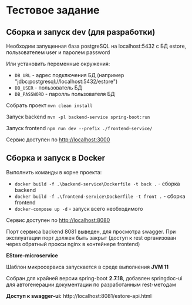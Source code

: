 # Тестовое задание

## Сборка и запуск dev (для разработки)
Необходим запущенная база postgreSQL на localhost:5432 с БД estore, пользователем user и паролем password

Или установить переменные окружения:
- `DB_URL` - адрес подключения БД (например "jdbc:postgresql://localhost:5432/estore")
- `DB_USER` - пользователь БД
- `DB_PASSWORD` - паролль пользователя БД

Собрать проект `mvn clean install`

Запуск backend `mvn -pl backend-service spring-boot:run`

Запуск frontend `npm run dev --prefix ./frontend-service/`

Сервис доступен по [http://localhost:3000](http://localhost:3000)

## Сборка и запуск в Docker

Выполнить команды в корне проекта:
- `docker build -f .\backend-service\Dockerfile -t back .` - сборка backend
- `docker build -f .\frontend-service\Dockerfile -t front .` - сборка frontend
- `docker-compose up -d` - запуск всего необходимого

Сервис доступен по [http://localhost:8080](http://localhost:8080)

Порт сервиса backend 8081 выведен, для просмотра swagger. При эксплуатации порт должен быть закрыт (доступ к rest организован через обратный прокси nginx в контейнере frontend)

**EStore-microservice**

Шаблон микросервиса запускается в среде выполнения **JVM 11**

Собран для крайней версии spring-boot **2.7.18**, добавлен springdoc-ui для автогенерации документации по разработанным rest-методам

**Доступ к swagger-ui:** http://localhost:8081/estore-api.html